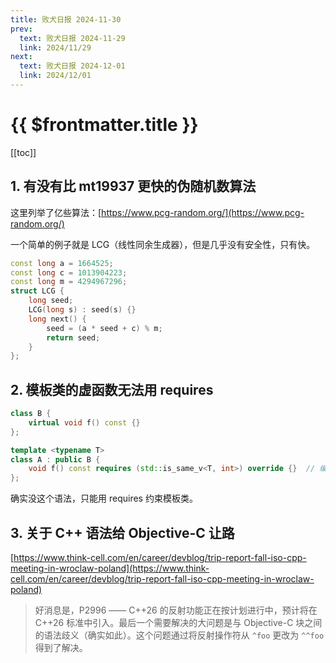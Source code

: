 ```yaml
---
title: 败犬日报 2024-11-30
prev:
  text: 败犬日报 2024-11-29
  link: 2024/11/29
next:
  text: 败犬日报 2024-12-01
  link: 2024/12/01
---
```


# {{ $frontmatter.title }}

[[toc]]

## 1. 有没有比 mt19937 更快的伪随机数算法

这里列举了亿些算法：[https://www.pcg-random.org/](https://www.pcg-random.org/)

一个简单的例子就是 LCG（线性同余生成器），但是几乎没有安全性，只有快。

```cpp
const long a = 1664525;
const long c = 1013904223;
const long m = 4294967296;
struct LCG {
    long seed;
    LCG(long s) : seed(s) {}
    long next() {
        seed = (a * seed + c) % m;
        return seed;
    }
};
```

## 2. 模板类的虚函数无法用 requires

```cpp
class B {
    virtual void f() const {}
};

template <typename T>
class A : public B {
    void f() const requires (std::is_same_v<T, int>) override {}  // 编译错误
};
```

确实没这个语法，只能用 requires 约束模板类。

## 3. 关于 C++ 语法给 Objective-C 让路

[https://www.think-cell.com/en/career/devblog/trip-report-fall-iso-cpp-meeting-in-wroclaw-poland](https://www.think-cell.com/en/career/devblog/trip-report-fall-iso-cpp-meeting-in-wroclaw-poland)

> 好消息是，P2996 —— C++26 的反射功能正在按计划进行中，预计将在 C++26 标准中引入。最后一个需要解决的大问题是与 Objective-C 块之间的语法歧义（确实如此）。这个问题通过将反射操作符从 `^foo` 更改为 `^^foo` 得到了解决。
